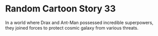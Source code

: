 # Random Cartoon Story 33

In a world where Drax and Ant-Man possessed incredible superpowers, they joined forces to protect cosmic galaxy from various threats.